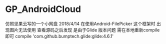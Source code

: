 # GP_AndroidCloud
仿照坚果云写的一个小网盘
2018/4/14 在使用Android-FilePicker 这个框架时
出现图片无法使用 查看源码之后发现 是由于Glide 版本问题 
需在本地重新compile即可     compile 'com.github.bumptech.glide:glide:4.6.1'
